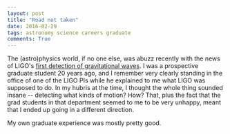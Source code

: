 ```yaml
---
layout: post
title: "Road not taken"
date: 2016-02-29
tags: astronomy science careers graduate
comments: True
---
```


The (astro)physics world, if no one else, was abuzz recently with the news of LIGO's [first detection of gravitational waves](). 
I was a prospective graduate student 20 years ago, and I remember very clearly standing in the office of one of the LIGO PIs
while he explained to me what LIGO was supposed to do. In my hubris at the time, I thought the whole thing sounded insane -- 
detecting what kinds of motion? How? That, plus the fact that the grad students in that department seemed to me to be very unhappy, 
meant that I ended up going in a different direction.

My own graduate experience was mostly pretty good. 
